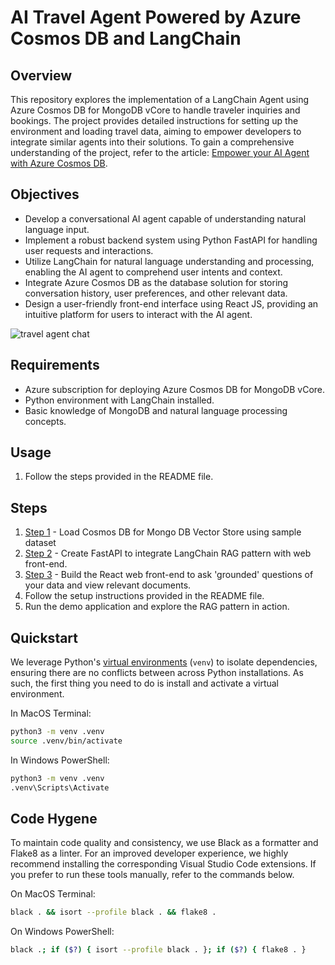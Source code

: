 # AI Travel Agent Powered by Azure Cosmos DB and LangChain

## Overview
This repository explores the implementation of a LangChain Agent using Azure Cosmos DB for MongoDB vCore to handle traveler inquiries and bookings. The project provides detailed instructions for setting up the environment and loading travel data, aiming to empower developers to integrate similar agents into their solutions. To gain a comprehensive understanding of the project, refer to the article: [Empower your AI Agent with Azure Cosmos DB](https://stochasticcoder.com/2024/05/05/empower-your-ai-agent-with-azure-cosmos-db/).

## Objectives

- Develop a conversational AI agent capable of understanding natural language input.
- Implement a robust backend system using Python FastAPI for handling user requests and interactions.
- Utilize LangChain for natural language understanding and processing, enabling the AI agent to comprehend user intents and context.
- Integrate Azure Cosmos DB as the database solution for storing conversation history, user preferences, and other relevant data.
- Design a user-friendly front-end interface using React JS, providing an intuitive platform for users to interact with the AI agent.

![travel agent chat](images/travel_agent_chat.PNG)

## Requirements
- Azure subscription for deploying Azure Cosmos DB for MongoDB vCore.
- Python environment with LangChain installed.
- Basic knowledge of MongoDB and natural language processing concepts.

## Usage
1. Follow the steps provided in the README file.

## Steps
1. [Step 1](loader) - Load  Cosmos DB for Mongo DB Vector Store using sample dataset
2. [Step 2](api) - Create FastAPI to integrate LangChain RAG pattern with web front-end.
3. [Step 3](web) - Build the React web front-end to ask 'grounded' questions of your data and view relevant documents. 
4. Follow the setup instructions provided in the README file.
5. Run the demo application and explore the RAG pattern in action.



## Quickstart

We leverage Python's [virtual environments](https://docs.python.org/3/tutorial/venv.html) (`venv`) to isolate dependencies, ensuring there are no conflicts between across Python installations. As such, the first thing you need to do is install and activate a virtual environment.

In MacOS Terminal:

```sh
python3 -m venv .venv
source .venv/bin/activate
```

In Windows PowerShell:

```sh
python3 -m venv .venv
.venv\Scripts\Activate
```

## Code Hygene

To maintain code quality and consistency, we use Black as a formatter and Flake8 as a linter. For an improved developer experience, we highly recommend installing the corresponding Visual Studio Code extensions. If you prefer to run these tools manually, refer to the commands below.

On MacOS Terminal:

```sh
black . && isort --profile black . && flake8 .
```

On Windows PowerShell:

```sh
black .; if ($?) { isort --profile black . }; if ($?) { flake8 . }
```
